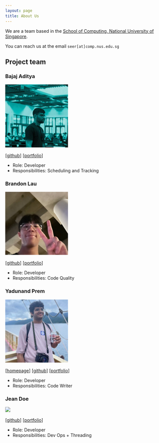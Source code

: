 ```yaml
---
layout: page
title: About Us
---
```


We are a team based in the [School of Computing, National University of Singapore](http://www.comp.nus.edu.sg).

You can reach us at the email `seer[at]comp.nus.edu.sg`

## Project team

### Bajaj Aditya

<img src="images/adityab4.png" width="200px">

[[github](https://github.com/adityab4)]
[[portfolio](team/adityab4.md)]

* Role: Developer
* Responsibilities: Scheduling and Tracking

### Brandon Lau

<img src="images/blaukc.png" width="200px" height="200px" style="object-fit: cover; object-position: bottom">

[[github](http://github.com/blaukc)]
[[portfolio](team/blaukc.md)]

* Role: Developer
* Responsibilities: Code Quality

### Yadunand Prem

<img src="images/yadunut.png" width="200px">

[[homepage](https://gitea.ts.yadunut.com)]
[[github](http://github.com/yadunut)] 
[[portfolio](team/yadunut.md)]

* Role: Developer
* Responsibilities: Code Writer

### Jean Doe

<img src="images/johndoe.png" width="200px">

[[github](http://github.com/johndoe)]
[[portfolio](team/johndoe.md)]

* Role: Developer
* Responsibilities: Dev Ops + Threading
